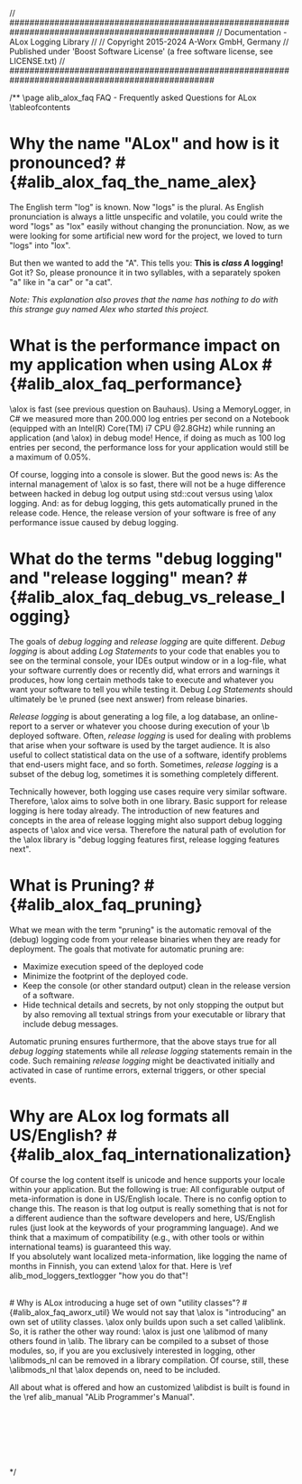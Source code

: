 // #################################################################################################
//  Documentation - ALox Logging Library
//
//  Copyright 2015-2024 A-Worx GmbH, Germany
//  Published under 'Boost Software License' (a free software license, see LICENSE.txt)
// #################################################################################################

/**
\page alib_alox_faq              FAQ - Frequently asked Questions for ALox
\tableofcontents
# Why the name "ALox" and how is it pronounced? # {#alib_alox_faq_the_name_alex}

The English term "log" is known. Now "logs" is the plural. As English pronunciation is always
a little unspecific and volatile, you could write the word "logs" as "lox" easily without
changing the pronunciation.  Now, as we were looking for some artificial new word for the project,
we loved to turn "logs" into "lox".

But then we wanted to add the "A". This tells you: **This is *class A* logging!**
Got it? So, please pronounce it in two syllables, with a separately spoken "a" like in "a car" or "a cat".

<em>Note: This explanation also proves that the name has nothing to do with this strange guy
named Alex who started this project.</em>

# What is the performance impact on my application when using ALox # {#alib_alox_faq_performance}

\alox is fast (see previous question on Bauhaus). Using a MemoryLogger, in C# we
measured more than 200.000 log entries per second on a Notebook (equipped with an Intel(R) Core(TM) i7 CPU @2.8GHz)
while running an application (and \alox) in debug mode! Hence, if doing as much as 100 log entries
per second, the performance loss for your application would still be a maximum of 0.05%.

Of course, logging into a console is slower. But the good news is: As the internal management of \alox
is so fast, there will not be a huge difference between hacked in debug log output using <c>std::cout</c>
versus using \alox logging. And: as for debug logging, this gets automatically pruned in the release
code. Hence, the release version of your software is free of any performance issue caused by
debug logging. 

# What do the terms "debug logging" and "release logging" mean?  # {#alib_alox_faq_debug_vs_release_logging}

The goals of <em>debug logging</em> and <em>release logging</em> are quite different.
<em>Debug logging</em> is about adding <em>Log Statements</em> to your code that enables you to see on the
terminal console, your IDEs output window or in a log-file,
what your software currently does or recently did, what errors and warnings it produces, how long certain
methods take to execute and whatever you want your software to tell you while testing it.
Debug <em>Log Statements</em> should ultimately be \e pruned (see next answer) from release binaries.

<em>Release logging</em> is about generating a log file, a log database, an online-report to a server or whatever
you choose during execution of your \b deployed software. Often, <em>release logging</em> is used for dealing with
problems that arise when your software is used by the target audience. It is also useful to
collect statistical data on the use of a software, identify problems that end-users might face, and so forth.
Sometimes, <em>release logging</em> is a subset of the debug log, sometimes it is something completely different.

Technically however, both logging use cases require very similar software. Therefore, \alox aims to
solve both in one library. Basic support for release logging is here today already. The introduction of new features and concepts
in the area of release logging might also support debug logging aspects of \alox and vice versa.
Therefore the natural path of evolution for the \alox library is "debug logging features first, release logging features next".

# What is Pruning? #  {#alib_alox_faq_pruning}

What we mean with the term "pruning" is the automatic removal of the (debug) logging code from
your release binaries when they are ready for deployment. The goals that motivate
for automatic pruning are:

- Maximize execution speed of the deployed code
- Minimize the footprint of the deployed code.
- Keep the console (or other standard output) clean in the release version of a software.
- Hide technical details and secrets, by not only stopping the output but by also removing all
  textual strings from your executable or library that include debug messages.

Automatic pruning ensures furthermore, that the above
stays true for all  <em>debug logging</em> statements while all <em>release logging</em> statements
remain in the code. Such remaining <em>release logging</em> might be deactivated initially and
activated in case of runtime errors, external triggers, or other special events.

# Why are ALox log formats all US/English? # {#alib_alox_faq_internationalization}

Of course the log content itself is unicode and hence supports your locale within
your application. But the following is true: All configurable output of meta-information is done in US/English locale.
There is no config option to change this. The reason is that log output is really something that is not for a different audience
than the software developers and here, US/English rules (just look at the keywords of your programming language).
And we think that a maximum of compatibility (e.g., with other tools or within international teams)
is guaranteed this way.<br>
If you absolutely want localized meta-information, like logging the name of months in Finnish,
you can extend \alox for that.
Here is \ref alib_mod_loggers_textlogger "how you do that"!

<br>
# Why is ALox introducing a huge set of own "utility classes"? # {#alib_alox_faq_aworx_util}
We would not say that \alox is "introducing" an own set of utility classes. \alox
only builds upon such a set called \aliblink.<br>
So, it is rather the other way round: \alox is just one \alibmod of many others found in
\alib. The library can be compiled to a subset of those modules, so, if you are you exclusively
interested in logging, other \alibmods_nl can be removed in a library compilation. Of course, still,
these \alibmods_nl that \alox depends on, need to be included.

All about what is offered and how an customized \alibdist is built is found in the
\ref alib_manual "ALib Programmer's Manual".

<br><br><br><br><br><br> */
